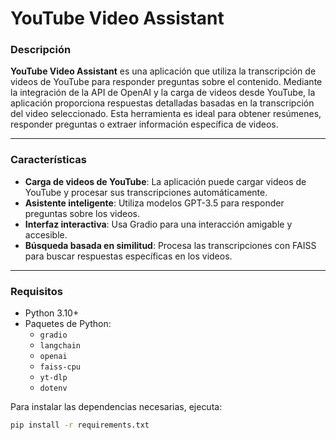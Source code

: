 # YouTube Video Assistant

### Descripción

**YouTube Video Assistant** es una aplicación que utiliza la transcripción de videos de YouTube para responder preguntas sobre el contenido. Mediante la integración de la API de OpenAI y la carga de videos desde YouTube, la aplicación proporciona respuestas detalladas basadas en la transcripción del video seleccionado. Esta herramienta es ideal para obtener resúmenes, responder preguntas o extraer información específica de videos.

---

### Características

- **Carga de videos de YouTube**: La aplicación puede cargar videos de YouTube y procesar sus transcripciones automáticamente.
- **Asistente inteligente**: Utiliza modelos GPT-3.5 para responder preguntas sobre los videos.
- **Interfaz interactiva**: Usa Gradio para una interacción amigable y accesible.
- **Búsqueda basada en similitud**: Procesa las transcripciones con FAISS para buscar respuestas específicas en los videos.

---

### Requisitos

- Python 3.10+
- Paquetes de Python:
  - `gradio`
  - `langchain`
  - `openai`
  - `faiss-cpu`
  - `yt-dlp`
  - `dotenv`

Para instalar las dependencias necesarias, ejecuta:

```bash
pip install -r requirements.txt

